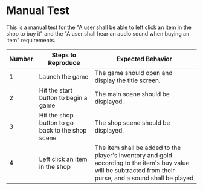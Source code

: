 # Manual Test

This is a manual test for the "A user shall be able to left click an item in the shop to buy it"  and the "A user shall hear an audio sound when buying an item" requirements.

| Number | Steps to Reproduce | Expected Behavior |
|--------|--------------------|-------------------|
|      1 | Launch the game | The game should open and display the title screen. |
|      2 | Hit the start button to begin a game | The main scene should be displayed. |
|      3 | Hit the shop button to go back to the shop scene| The shop scene should be displayed. |
|      4 | Left click an item in the shop| The item shall be added to the player's inventory and gold according to the item's buy value will be subtracted from their purse, and a sound shall be played|